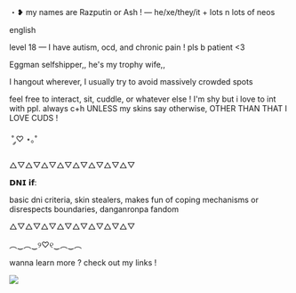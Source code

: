 ・❥ my names are Razputin or Ash ! — he/xe/they/it + lots n lots of neos

english

level 18 — I have autism, ocd, and chronic pain ! pls b patient <3

Eggman selfshipper,, he's my trophy wife,,

I hangout wherever, I usually try to avoid massively crowded spots

feel free to interact, sit, cuddle, or whatever else ! I'm shy but i love to int with ppl. always c+h UNLESS my skins say otherwise, OTHER THAN THAT I LOVE CUDS !

​ ˚ ༘♡ ⋆｡˚

△▽△▽△▽△▽△▽△▽△▽△▽

𝗗𝗡𝗜 𝗶𝗳:

basic dni criteria, skin stealers, makes fun of coping mechanisms or disrespects boundaries, danganronpa fandom

△▽△▽△▽△▽△▽△▽△▽△▽

︵‿︵‿୨♡୧‿︵‿︵

wanna learn more ? check out my links !

![](https://static.wikia.nocookie.net/sonic/images/a/a7/Robotnik_48.png/revision/latest?cb=20151218134517])
